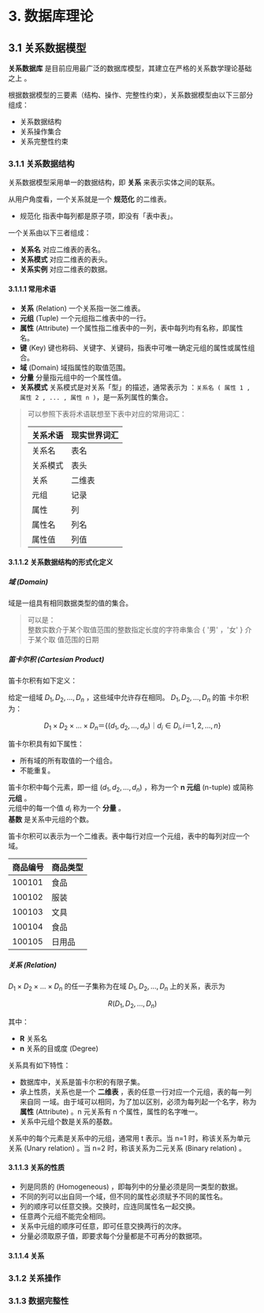 # 3. 数据库理论

## 3.1 关系数据模型

**关系数据库** 是目前应用最广泛的数据库模型，其建立在严格的关系数学理论基础之上
。

根据数据模型的三要素（结构、操作、完整性约束），关系数据模型由以下三部分组成：

- 关系数据结构
- 关系操作集合
- 关系完整性约束

### 3.1.1 关系数据结构

关系数据模型采用单一的数据结构，即 **关系** 来表示实体之间的联系。

从用户角度看，一个关系就是一个 **规范化** 的二维表。

- 规范化 指表中每列都是原子项，即没有「表中表」。

一个关系由以下三者组成：

- **关系名** 对应二维表的表名。
- **关系模式** 对应二维表的表头。
- **关系实例** 对应二维表的数据。

#### 3.1.1.1 常用术语

- **关系** (Relation) 一个关系指一张二维表。
- **元组** (Tuple) 一个元组指二维表中的一行。
- **属性** (Attribute) 一个属性指二维表中的一列，表中每列均有名称，即属性名。
- **键** (Key) 键也称码、关键字、关键码，指表中可唯一确定元组的属性或属性组合。
- **域** (Domain) 域指属性的取值范围。
- **分量** 分量指元组中的一个属性值。
- **关系模式** 关系模式是对关系「型」的描述，通常表示为
  ：`关系名 ( 属性 1 , 属性 2 , ... , 属性 n )`，是一系列属性的集合。

> 可以参照下表将术语联想至下表中对应的常用词汇：
>
> | 关系术语 | 现实世界词汇 |
> | -------- | ------------ |
> | 关系名   | 表名         |
> | 关系模式 | 表头         |
> | 关系     | 二维表       |
> | 元组     | 记录         |
> | 属性     | 列           |
> | 属性名   | 列名         |
> | 属性值   | 列值         |

#### 3.1.1.2 关系数据结构的形式化定义

##### 域 (Domain)

域是一组具有相同数据类型的值的集合。

> 可以是：  
> 整数实数介于某个取值范围的整数指定长度的字符串集合 { '男' ，'女' } 介于某个取
> 值范围的日期

##### 笛卡尔积 (Cartesian Product)

笛卡尔积有如下定义：

给定一组域 $D_1,D_2,\dots,D_n$ ，这些域中允许存在相同。 $D_1,D_2,\dots,D_n$ 的笛
卡尔积为：

$$D_1×D_2× \dots ×D_n＝\{(d_1,d_2, \dots ,d_n)｜d_i\in D_i , i＝1,2, \dots ,n \}$$

笛卡尔积具有如下属性：

- 所有域的所有取值的一个组合。
- 不能重复。

笛卡尔积中每个元素，即一组 $(d_1,d_2,\dots,d_n)$ ，称为一个 **n 元组** (n-tuple)
或简称 **元组** 。  
元组中的每一个值 $d_i$ 称为一个 **分量** 。  
**基数** 是关系中元组的个数。

笛卡尔积可以表示为一个二维表。表中每行对应一个元组，表中的每列对应一个域。

| 商品编号 | 商品类型 |
| -------- | -------- |
| 100101   | 食品     |
| 100102   | 服装     |
| 100103   | 文具     |
| 100104   | 食品     |
| 100105   | 日用品   |

##### 关系 (Relation)

$D_1×D_2×…×D_n$ 的任一子集称为在域 $D_1,D_2,\dots,D_n$ 上的关系，表示为

$$R (D_1,D_2,\dots ,D_n) $$

其中：

- **R** 关系名
- **n** 关系的目或度 (Degree)

关系具有如下特性：

- 数据库中，关系是笛卡尔积的有限子集。
- 承上性质，关系也是一个 **二维表** ，表的任意一行对应一个元组，表的每一列来自同
  一域。由于域可以相同，为了加以区别，必须为每列起一个名字，称为 **属性**
  (Attribute) 。n 元关系有 n 个属性，属性的名字唯一。
- 关系中元组个数是关系的基数。

关系中的每个元素是关系中的元组，通常用 t 表示。当 n=1 时，称该关系为单元关系
(Unary relation) 。当 n=2 时，称该关系为二元关系 (Binary relation) 。

#### 3.1.1.3 关系的性质

- 列是同质的 (Homogeneous) ，即每列中的分量必须是同一类型的数据。  
- 不同的列可以出自同一个域，但不同的属性必须赋予不同的属性名。  
- 列的顺序可以任意交换。交换时，应连同属性名一起交换。  
- 任意两个元组不能完全相同。  
- 关系中元组的顺序可任意，即可任意交换两行的次序。  
- 分量必须取原子值，即要求每个分量都是不可再分的数据项。  

#### 3.1.1.4 关系

### 3.1.2 关系操作

### 3.1.3 数据完整性
